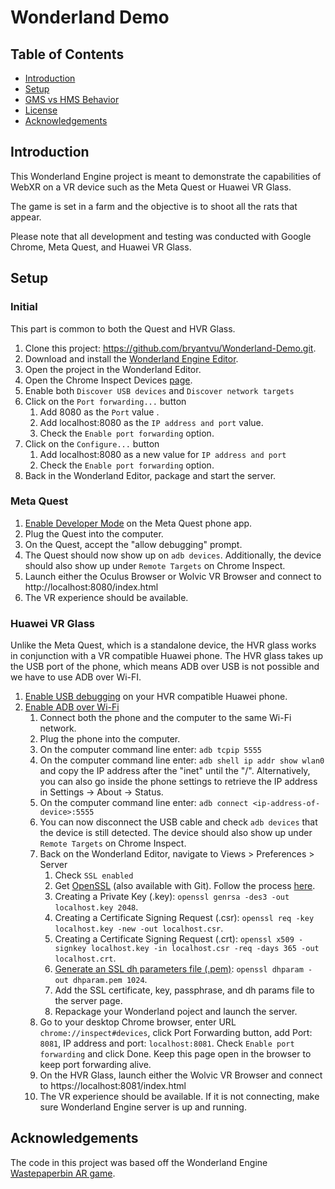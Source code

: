 ﻿# Wonderland Demo
## Table of Contents
- [Introduction](#introduction)
- [Setup](#setup)
- [GMS vs HMS Behavior](#gms-vs-hms-behavior)
- [License](#license)
- [Acknowledgements](#acknowledgements)

## Introduction
This Wonderland Engine project is meant to demonstrate the capabilities of WebXR on a VR device such as the Meta Quest or Huawei VR Glass. 

The game is set in a farm and the objective is to shoot all the rats that appear.

Please note that all development and testing was conducted with Google Chrome, Meta Quest, and Huawei VR Glass.

## Setup

### Initial 
This part is common to both the Quest and HVR Glass.
1. Clone this project: https://github.com/bryantvu/Wonderland-Demo.git.
2. Download and install the [Wonderland Engine Editor](https://wonderlandengine.com/downloads/).
3. Open the project in the Wonderland Editor.
4. Open the Chrome Inspect Devices [page](chrome://inspect/#devices).
5. Enable both `Discover USB devices` and `Discover network targets`
6. Click on the `Port forwarding...` button 
	1. Add 8080 as the `Port` value .
	2. Add localhost:8080 as the `IP address and port` value.
	3. Check the `Enable port forwarding` option.
7. Click on the `Configure...` button 
	1. Add localhost:8080 as a new value for `IP address and port`
	2. Check the `Enable port forwarding` option.
8. Back in the Wonderland Editor, package and start the server.

### Meta Quest

1. [Enable Developer Mode](https://learn.adafruit.com/sideloading-on-oculus-quest/enable-developer-mode) on the Meta Quest phone app. 
2. Plug the Quest into the computer.
3. On the Quest, accept the "allow debugging" prompt.
4. The Quest should now show up on `adb devices`. Additionally, the device should also show up under `Remote Targets` on Chrome Inspect.
5. Launch either the Oculus Browser or Wolvic VR Browser and connect to http://localhost:8080/index.html
6. The VR experience should be available.

### Huawei VR Glass
Unlike the Meta Quest, which is a standalone device, the HVR glass works in conjunction with a VR compatible Huawei phone. The HVR glass takes up the USB port of the phone, which means ADB over USB is not possible and we have to use ADB over Wi-FI.

1. [Enable USB debugging](https://developer.android.com/studio/debug/dev-options) on your HVR compatible Huawei phone.
2. [Enable ADB over Wi-Fi](https://help.famoco.com/developers/dev-env/adb-over-wifi/)
	1. Connect both the phone and the computer to the same Wi-Fi network.
	2.  Plug the phone into the computer.
	3.  On the computer command line enter:  `adb tcpip 5555`
	4. On the computer command line enter: `adb shell ip addr show wlan0` and copy the IP address after the "inet" until the "/".  Alternatively, you can also go inside the phone settings to retrieve the IP address in Settings → About → Status.
	5. On the computer command line enter:  `adb connect <ip-address-of-device>:5555`
	6. You can now disconnect the USB cable and check `adb devices` that the device is still detected. The device should also show up under `Remote Targets` on Chrome Inspect.
	7. Back on the Wonderland Editor, navigate to Views > Preferences > Server
		1. Check `SSL enabled`
		2. Get [OpenSSL](https://www.openssl.org/) (also available with Git). Follow the process [here](https://www.baeldung.com/openssl-self-signed-cert).
		3. Creating a Private Key (.key): `openssl genrsa -des3 -out localhost.key 2048`.
		4. Creating a Certificate Signing Request (.csr): `openssl req -key localhost.key -new -out localhost.csr`.
		5. Creating a Certificate Signing Request (.crt): `openssl x509 -signkey localhost.key -in localhost.csr -req -days 365 -out localhost.crt`.
		6. [Generate an SSL dh parameters file (.pem)](https://www.ibm.com/docs/en/zvse/6.2?topic=SSB27H_6.2.0/fa2ti_openssl_generate_dh_parms.html): `openssl dhparam -out dhparam.pem 1024`.
		7. Add the SSL certificate, key, passphrase, and dh params file to the server page.
		8. Repackage your Wonderland poject and launch the server.
	8. Go to your desktop Chrome browser, enter URL `chrome://inspect#devices`, click Port Forwarding button, add Port: `8081`, IP address and port: `localhost:8081`. Check `Enable port forwarding` and click Done. Keep this page open in the browser to keep port forwarding alive.
	9. On the HVR Glass, launch either the Wolvic VR Browser and connect to https://localhost:8081/index.html
	10. The VR experience should be available. If it is not connecting, make sure Wonderland Engine server is up and running.

## Acknowledgements
The code in this project was based off the Wonderland Engine [Wastepaperbin AR game](https://github.com/WonderlandEngine/wastepaperbin-ar). 
